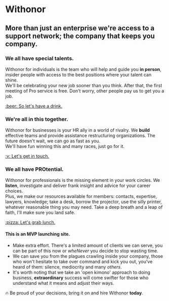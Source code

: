# Withonor

## More than just an enterprise we're access to a support network; the company that keeps you company.

### We all have special talents.  
Withonor for individuals is the team who will help and guide you **in person**, insider people with access to the best positions where your talent can shine.  
We'll be celebrating your new job sooner than you think. After that, the first meeting of Pro service is free. Don't worry, other people pay us to get you a job.  
<div class='clearfix actionCall'><a href='http://registro.withonor.com' class='button'>:beer: So let's have a drink.</a></div>  

### We're all in this together.  
Withonor for businesses is your HR ally in a world of rivalry. We **build** effective teams and provide assistance restructuring organizations. The future doesn't wait, we can go as fast as you.  
We'll have fun winning this and many races, just go for it.  
<div class='clearfix actionCall'><a href='http://socios.withonor.com' class='button'>:v: Let's get in touch.</a></div>  

### We all have PROtential.  
Withonor for professionals is the missing element in your work circles. We **listen**, investigate and deliver frank insight and advice for your career choices.  
Plus, we make our resources available for members: contacts, expertise, lawyers, knowledge; take a desk, borrow the projector, use the silly printer, whatever reasonable thing you may need. Take a deep breath and a leap of faith, I'll make sure you land safe.  
<div class='clearfix actionCall'><a href='http://principal.withonor.com' class='button'>:pizza: Let's grab lunch.</a></div>  

#### This is an MVP launching site.
-  Make extra effort. There's a limited amount of clients we can serve, you can be part of this now or _wheNever_ you decide to stop wasting time.  
-  We can save you from the plagues crawling inside your company, those who won't hesitate to take over command and kick you out, you've heard of them: silence, mediocrity and many _others_.  
-  It's worth noting that we take an 'open kimono' approach to doing business, **extraordinary** success will come swifter for those who understand what it means and adjust their ways.  

:fire: Be proud of your decisions, bring it on and hire Withonor **today**.  
